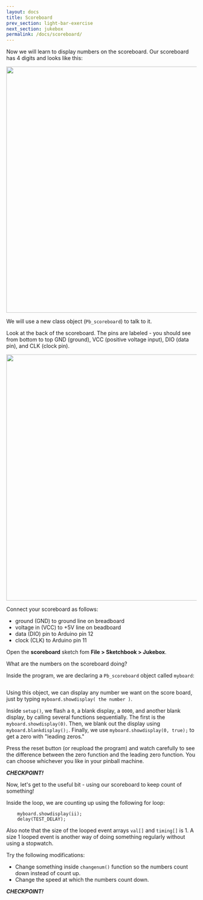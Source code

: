 ```yaml
---
layout: docs
title: Scoreboard
prev_section: light-bar-exercise
next_section: jukebox
permalink: /docs/scoreboard/
---
```


Now we will learn to display numbers on the scoreboard. Our scoreboard has 4 digits and looks like this: 

<img src="{{ site.baseurl }}/img/scoreboard-front.png" style="width: 650px"/>


We will use a new class object (```Pb_scoreboard```) to talk to it.

Look at the back of the scoreboard. The pins are labeled - you should see from bottom to top GND (ground), VCC (positive voltage input), DIO (data pin), and CLK (clock pin).

<img src="{{ site.baseurl }}/img/scoreboard-back.png" style="width: 650px"/>


Connect your scoreboard as follows:

- ground (GND) to ground line on breadboard
- voltage in (VCC) to +5V line on beadboard
- data (DIO) pin to Arduino pin 12
- clock (CLK) to Arduino pin 11

Open the **scoreboard** sketch fom **File > Sketchbook > Jukebox**.

What are the numbers on the scoreboard doing?

Inside the program, we are declaring a ```Pb_scoreboard``` object called ```myboard```:

```Pb_scoreboard myboard(clkpin, diopin);
```

Using this object, we can display any number we want on the score
board, just by typing ```myboard.showdisplay( the number )```. 

Inside ```setup()```, we flash a ```0```, a blank display, a ```0000```, and another blank display, by calling several functions sequentially. The first is the ```myboard.showdisplay(0)```. Then, we blank out the display using ```myboard.blankdisplay();```. Finally, we use ```myboard.showdisplay(0, true);``` to get a zero with "leading zeros."

Press the reset button (or reupload the program) and watch carefully to see the difference between the zero function and the leading zero function. You can choose whichever you like in your pinball machine.

**_CHECKPOINT!_**

Now, let's get to the useful bit - using our scoreboard to keep count of something!

Inside the loop, we are counting up using the following for loop:

```for(ii = 1; ii < 10000; ii = 2*ii) {
    myboard.showdisplay(ii);
    delay(TEST_DELAY);
```


Also note that the size of the looped event arrays ```val[]``` and ```timing[]``` is 1. A size 1 looped event is another way of doing something regularly without using a stopwatch.

Try the following modifications:

- Change something inside ```changenum()``` function so the numbers count down instead of count up.
- Change the speed at which the numbers count down.

**_CHECKPOINT!_**


